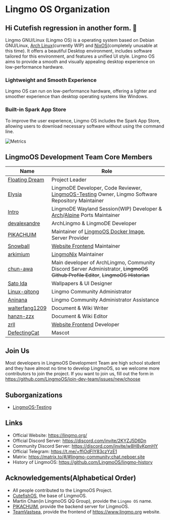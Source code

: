 # Lingmo OS Organization

## Hi Cutefish regression in another form. 👋
Lingmo GNU/Linux (Lingmo OS) is a operating system based on Debian GNU/Linux, [Arch Linux](https://github.com/orgs/LingmoOS/projects/6)(currently WIP) and [NixOS](https://github.com/LingmoOS-Testing/lingmo-nix)(completely unusable at this time). It offers a beautiful Desktop environment, includes software tailored for this environment, and features a unified UI style. Lingmo OS aims to provide a smooth and visually appealing desktop experience on low-performance hardware.

### Lightweight and Smooth Experience
Lingmo OS can run on low-performance hardware, offering a lighter and smoother experience than desktop operating systems like Windows.

### Built-in Spark App Store
To improve the user experience, Lingmo OS includes the Spark App Store, allowing users to download necessary software without using the command line.

![Metrics](https://lingmoos.github.io/lingmo-metrics/metrics.svg)

## LingmoOS Development Team Core Members
**Name**|**Role**
--------|--------
[Floating Dream](https://github.com/lingmo-dream)|Project Leader
[Elysia](https://github.com/ganyuanzhen)|LingmoDE Developer, Code Reviewer, [LingmoOS-Testing](https://github.com/LingmoOS-Testing) Owner, Lingmo Software Repository Maintainer
[Intro](https://github.com/Intro-iu)|LingmoDE Wayland Session(WIP) Developer & [Arch](https://github.com/LingmoOS-Testing/lingmo-arch-pkgbuilder)/[Alpine](https://github.com/LingmoOS-Testing/lingmo-alpine-apkbuilder) Ports Maintainer
[devalexandre](https://github.com/devalexandre)|ArchLingmo & LingmoDE Developer
[PIKACHUIM](https://github.com/PIKACHUIM)|Maintainer of [LingmoOS Docker Image](https://github.com/PIKACHUIM/DockerFiles/blob/main/Dockers/Debian/Desktop/Lingmo), Server Provider
[Snowball](https://github.com/SnowballXueQiu)|[Website Frontend](https://github.com/TeamVastsea/lingmoos-frontend) Maintainer
[arkimium](https://github.com/arkimium)|[LingmoNix](https://github.com/LingmoOS-Testing/lingmo-nix) Maintainer
[chun-awa](https://github.com/chun-awa)|Main developer of ArchLingmo, Community Discord Server Administrator, ~~LingmoOS Github Profile Editor~~, ~~LingmoOS Historian~~
[Sato Ida](https://github.com/Sato-Ida)|Wallpapers & UI Designer
[Linux-qitong](https://github.com/linux-qitong)|Lingmo Community Administrator
[Aninana](https://github.com/Aninana)|Lingmo Community Administrator Assistance
[walterfang1209](https://github.com/walterfang1209)|Document & Wiki Writer
[hanzn-zzx](https://github.com/hanzn-zzx)|Document & Wiki Editor
[zrll](https://github.com/zrll12)|[Website Frontend](https://github.com/TeamVastsea/lingmoos-frontend) Developer
[DefectingCat](https://github.com/DefectingCat)|Mascot

## Join Us
Most developers in LingmoOS Development Team are high school student and they have almost no time to develop LingmoOS, so we welcome more contributors to join the project.
If you want to join us, fill out the form in <https://github.com/LingmoOS/join-dev-team/issues/new/choose>

## Suborganizations
- [LingmoOS-Testing](https://github.com/LingmoOS-Testing)

## Links
- Official Website: <https://lingmo.org/>
- Official Discord Server: <https://discord.com/invite/2KYZJ5D6Dn>
- Community Discord Server: <https://discord.com/invite/w8H8vKpmHY>
- Official Telegram: <https://t.me/+ffiOdFIY83czYzE1>
- Matrix: <https://matrix.to/#/#lingmo-community:chat.neboer.site>
- History of LingmoOS: <https://github.com/LingmoOS/lingmo-history>

## Acknowledgements(Alphabetical Order)
- All people contributed to the LingmoOS Project.
- [CutefishOS](https://github.com/cutefishos), the base of LingmoOS.
- Martin Chan(in LingmoOS QQ Group), provide the `Lingmo OS` name.
- [PIKACHUIM](https://github.com/PIKACHUIM), provide the backend server for LingmoOS.
- [TeamVastsea](https://github.com/TeamVastsea), provide the frontend of <https://www.lingmo.org> website.
